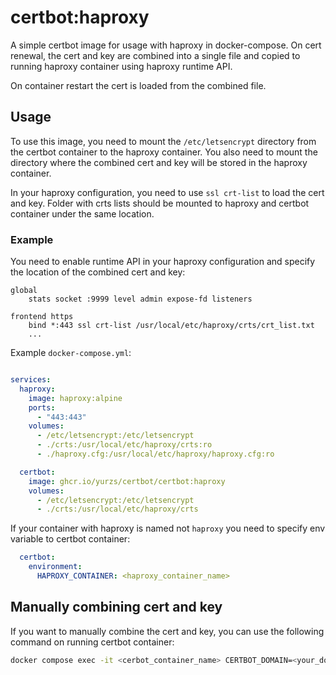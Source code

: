 # certbot:haproxy

A simple certbot image for usage with haproxy in docker-compose.
On cert renewal, the cert and key are combined into a single file and copied
to running haproxy container using haproxy runtime API. 

On container restart the cert is loaded from the combined file.

## Usage

To use this image, you need to mount the `/etc/letsencrypt` directory from the
certbot container to the haproxy container. You also need to mount the directory
where the combined cert and key will be stored in the haproxy container.

In your haproxy configuration, you need to use `ssl crt-list` to load the cert and key.
Folder with crts lists should be mounted to haproxy and certbot container under the same location.

### Example

You need to enable runtime API in your haproxy configuration and specify the location 
of the combined cert and key:

```haproxy
global
    stats socket :9999 level admin expose-fd listeners

frontend https
    bind *:443 ssl crt-list /usr/local/etc/haproxy/crts/crt_list.txt
    ...
```

Example `docker-compose.yml`:

```yaml

services:
  haproxy:
    image: haproxy:alpine
    ports:
      - "443:443"
    volumes:
      - /etc/letsencrypt:/etc/letsencrypt
      - ./crts:/usr/local/etc/haproxy/crts:ro
      - ./haproxy.cfg:/usr/local/etc/haproxy/haproxy.cfg:ro

  certbot:
    image: ghcr.io/yurzs/certbot/certbot:haproxy
    volumes:
      - /etc/letsencrypt:/etc/letsencrypt
      - ./crts:/usr/local/etc/haproxy/crts
```

If your container with haproxy is named not `haproxy` you need to specify env variable to 
certbot container:

```yaml
  certbot:
    environment:
      HAPROXY_CONTAINER: <haproxy_container_name>
```

## Manually combining cert and key

If you want to manually combine the cert and key, you can use the following command on 
running certbot container:

```bash
docker compose exec -it <cerbot_container_name> CERTBOT_DOMAIN=<your_domain> haproxy-hook
```
